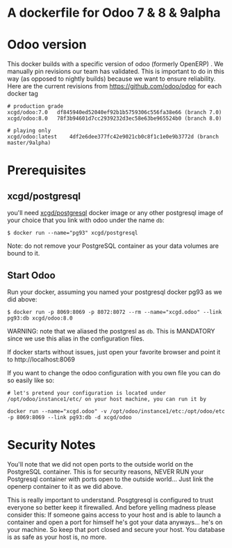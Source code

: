 A dockerfile for Odoo 7 & 8 & 9alpha
====================================

Odoo version
============

This docker builds with a specific version of odoo (formerly OpenERP) . We manually pin revisions our team has validated.
This is important to do in this way (as opposed to nightly builds) because we want to ensure reliability.
Here are the current revisions from https://github.com/odoo/odoo for each docker tag

    # production grade
    xcgd/odoo:7.0	df845940ed52040ef92b1b5759306c556fa38e66 (branch 7.0)
    xcgd/odoo:8.0	78f3b94601d7cc2939232d3ec58e63be965524b0 (branch 8.0)

    # playing only
    xcgd/odoo:latest	4df2e6dee377fc42e9021cb0c8f1c1e0e9b3772d (branch master/9alpha)

Prerequisites
=============

xcgd/postgresql
---------------

you'll need [xcgd/postgresql][1] docker image or any other postgresql image of your choice that you link with odoo under the name `db`:

    $ docker run --name="pg93" xcgd/postgresql

Note: do not remove your PostgreSQL container as your data volumes are bound to it.

Start Odoo
----------

Run your docker, assuming you named your postgresql docker pg93 as we did above:

    $ docker run -p 8069:8069 -p 8072:8072 --rm --name="xcgd.odoo" --link pg93:db xcgd/odoo:8.0 


WARNING: note that we aliased the postgresl as ``db``. This is MANDATORY since we use this alias in the configuration files.

If docker starts without issues, just open your favorite browser and point it to http://localhost:8069

If you want to change the odoo configuration with you own file you can do so easily like so: 

    # let's pretend your configuration is located under /opt/odoo/instance1/etc/ on your host machine, you can run it by

    docker run --name="xcgd.odoo" -v /opt/odoo/instance1/etc:/opt/odoo/etc -p 8069:8069 --link pg93:db -d xcgd/odoo


Security Notes
==============

You'll note that we did not open ports to the outside world on the PostgreSQL container. This is for security reasons, NEVER RUN your Postgresql container with ports open to the outside world... Just link the openerp container to it as we did above.

This is really important to understand. Posgtgresql is configured to trust everyone so better keep it firewalled. And before yelling madness please consider this: If someone gains access to your host and is able to launch a container and open a port for himself he's got your data anyways... he's on your machine. So keep that port closed and secure your host. You database is as safe as your host is, no more.


  [1]: https://registry.hub.docker.com/u/xcgd/postgresql/

